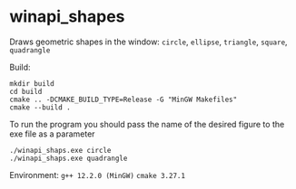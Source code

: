 # winapi_shapes

Draws geometric shapes in the window: `circle`, `ellipse`, `triangle`, `square`, `quadrangle`

Build:
```
mkdir build
cd build
cmake .. -DCMAKE_BUILD_TYPE=Release -G "MinGW Makefiles"
cmake --build .
```

To run the program you should pass the name of the desired figure to the exe file as a parameter
```
./winapi_shaps.exe circle
./winapi_shaps.exe quadrangle
```

Environment:
`g++ 12.2.0 (MinGW)`
`cmake 3.27.1`